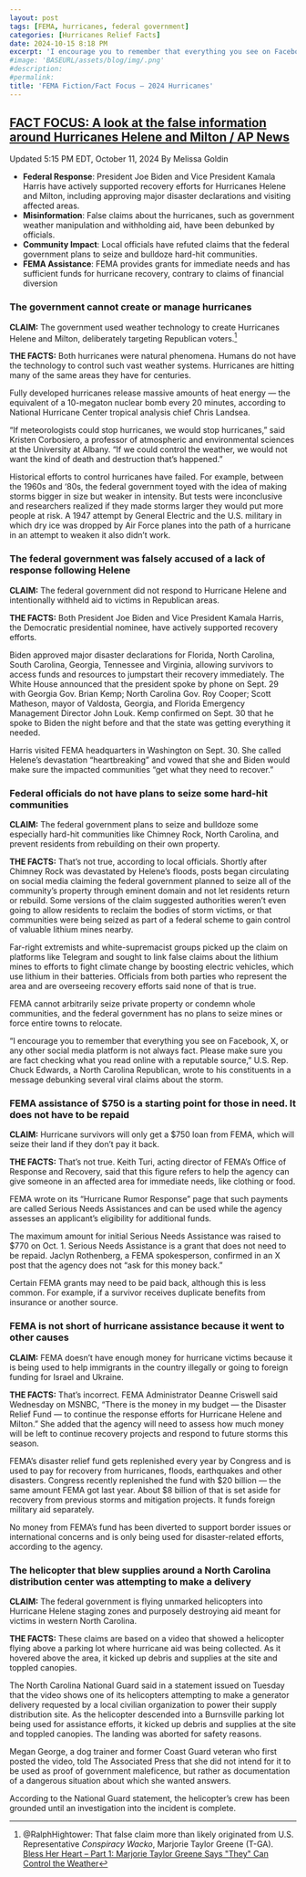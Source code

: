 ```yaml
---
layout: post
tags: [FEMA, hurricanes, federal government]
categories: [Hurricanes Relief Facts]
date: 2024-10-15 8:18 PM
excerpt: 'I encourage you to remember that everything you see on Facebook, X, or any other social media platform is not always fact. Please make sure you are fact checking what you read online with a reputable source,” U.S. Rep. Chuck Edwards (T-NC)'
#image: 'BASEURL/assets/blog/img/.png'
#description:
#permalink:
title: 'FEMA Fiction/Fact Focus – 2024 Hurricanes'
---
```



## [FACT FOCUS: A look at the false information around Hurricanes Helene and Milton / AP News](https://apnews.com/article/election-hurricanes-false-info-helene-milton-a4c2df2463b69c1f2e3eb6846e3b37ae)

Updated 5:15 PM EDT, October 11, 2024
By Melissa Goldin

- **Federal Response**: President Joe Biden and Vice President Kamala Harris have actively supported recovery efforts for Hurricanes Helene and Milton, including approving major disaster declarations and visiting affected areas.
- **Misinformation**: False claims about the hurricanes, such as government weather manipulation and withholding aid, have been debunked by officials.
- **Community Impact**: Local officials have refuted claims that the federal government plans to seize and bulldoze hard-hit communities.
- **FEMA Assistance**: FEMA provides grants for immediate needs and has sufficient funds for hurricane recovery, contrary to claims of financial diversion

### The government cannot create or manage hurricanes

**CLAIM:** The government used weather technology to create Hurricanes Helene and Milton, deliberately targeting Republican voters.[^11]

[^11]: @RalphHightower: That false claim more than likely originated from U.S. Representative *Conspiracy Wacko*, Marjorie Taylor Greene (T-GA). <br />[Bless Her Heart – Part 1: Marjorie Taylor Greene Says "They" Can Control the Weather](https://ralphhightower.github.io/blog/marjorie%20taylor%20greene/2024/10/09/MTG1BlessHeartMarjorieTaylorGreeneHurricanes.html)


**THE FACTS:** Both hurricanes were natural phenomena. Humans do not have the technology to control such vast weather systems. Hurricanes are hitting many of the same areas they have for centuries.

Fully developed hurricanes release massive amounts of heat energy — the equivalent of a 10-megaton nuclear bomb every 20 minutes, according to National Hurricane Center tropical analysis chief Chris Landsea.


“If meteorologists could stop hurricanes, we would stop hurricanes,” said Kristen Corbosiero, a professor of atmospheric and environmental sciences at the University at Albany. “If we could control the weather, we would not want the kind of death and destruction that’s happened.”

Historical efforts to control hurricanes have failed. For example, between the 1960s and ‘80s, the federal government toyed with the idea of making storms bigger in size but weaker in intensity. But tests were inconclusive and researchers realized if they made storms larger they would put more people at risk. A 1947 attempt by General Electric and the U.S. military in which dry ice was dropped by Air Force planes into the path of a hurricane in an attempt to weaken it also didn’t work.


### The federal government was falsely accused of a lack of response following Helene

**CLAIM:** The federal government did not respond to Hurricane Helene and intentionally withheld aid to victims in Republican areas.

**THE FACTS:** Both President Joe Biden and Vice President Kamala Harris, the Democratic presidential nominee, have actively supported recovery efforts.

Biden approved major disaster declarations for Florida, North Carolina, South Carolina, Georgia, Tennessee and Virginia, allowing survivors to access funds and resources to jumpstart their recovery immediately. The White House announced that the president spoke by phone on Sept. 29 with Georgia Gov. Brian Kemp; North Carolina Gov. Roy Cooper; Scott Matheson, mayor of Valdosta, Georgia, and Florida Emergency Management Director John Louk. Kemp confirmed on Sept. 30 that he spoke to Biden the night before and that the state was getting everything it needed.

Harris visited FEMA headquarters in Washington on Sept. 30. She called Helene’s devastation “heartbreaking” and vowed that she and Biden would make sure the impacted communities “get what they need to recover.”

### Federal officials do not have plans to seize some hard-hit communities

**CLAIM:** The federal government plans to seize and bulldoze some especially hard-hit communities like Chimney Rock, North Carolina, and prevent residents from rebuilding on their own property.

**THE FACTS:** That’s not true, according to local officials. Shortly after Chimney Rock was devastated by Helene’s floods, posts began circulating on social media claiming the federal government planned to seize all of the community’s property through eminent domain and not let residents return or rebuild. Some versions of the claim suggested authorities weren’t even going to allow residents to reclaim the bodies of storm victims, or that communities were being seized as part of a federal scheme to gain control of valuable lithium mines nearby.

Far-right extremists and white-supremacist groups picked up the claim on platforms like Telegram and sought to link false claims about the lithium mines to efforts to fight climate change by boosting electric vehicles, which use lithium in their batteries. Officials from both parties who represent the area and are overseeing recovery efforts said none of that is true.

FEMA cannot arbitrarily seize private property or condemn whole communities, and the federal government has no plans to seize mines or force entire towns to relocate.

“I encourage you to remember that everything you see on Facebook, X, or any other social media platform is not always fact. Please make sure you are fact checking what you read online with a reputable source,” U.S. Rep. Chuck Edwards, a North Carolina Republican, wrote to his constituents in a message debunking several viral claims about the storm.

### FEMA assistance of \$750 is a starting point for those in need. It does not have to be repaid

**CLAIM:** Hurricane survivors will only get a \$750 loan from FEMA, which will seize their land if they don’t pay it back.

**THE FACTS:** That’s not true. Keith Turi, acting director of FEMA’s Office of Response and Recovery, said that this figure refers to help the agency can give someone in an affected area for immediate needs, like clothing or food.

FEMA wrote on its “Hurricane Rumor Response” page that such payments are called Serious Needs Assistances and can be used while the agency assesses an applicant’s eligibility for additional funds.

The maximum amount for initial Serious Needs Assistance was raised to \$770 on Oct. 1. Serious Needs Assistance is a grant that does not need to be repaid. Jaclyn Rothenberg, a FEMA spokesperson, confirmed in an X post that the agency does not “ask for this money back.”

Certain FEMA grants may need to be paid back, although this is less common. For example, if a survivor receives duplicate benefits from insurance or another source.

### FEMA is not short of hurricane assistance because it went to other causes

**CLAIM:** FEMA doesn’t have enough money for hurricane victims because it is being used to help immigrants in the country illegally or going to foreign funding for Israel and Ukraine.

**THE FACTS:** That’s incorrect. FEMA Administrator Deanne Criswell said Wednesday on MSNBC, “There is the money in my budget — the Disaster Relief Fund — to continue the response efforts for Hurricane Helene and Milton.” She added that the agency will need to assess how much money will be left to continue recovery projects and respond to future storms this season.

FEMA’s disaster relief fund gets replenished every year by Congress and is used to pay for recovery from hurricanes, floods, earthquakes and other disasters. Congress recently replenished the fund with \$20 billion — the same amount FEMA got last year. About \$8 billion of that is set aside for recovery from previous storms and mitigation projects. It funds foreign military aid separately.

No money from FEMA’s fund has been diverted to support border issues or international concerns and is only being used for disaster-related efforts, according to the agency.

### The helicopter that blew supplies around a North Carolina distribution center was attempting to make a delivery

**CLAIM:** The federal government is flying unmarked helicopters into Hurricane Helene staging zones and purposely destroying aid meant for victims in western North Carolina.

**THE FACTS:** These claims are based on a video that showed a helicopter flying above a parking lot where hurricane aid was being collected. As it hovered above the area, it kicked up debris and supplies at the site and toppled canopies.

The North Carolina National Guard said in a statement issued on Tuesday that the video shows one of its helicopters attempting to make a generator delivery requested by a local civilian organization to power their supply distribution site. As the helicopter descended into a Burnsville parking lot being used for assistance efforts, it kicked up debris and supplies at the site and toppled canopies. The landing was aborted for safety reasons.

Megan George, a dog trainer and former Coast Guard veteran who first posted the video, told The Associated Press that she did not intend for it to be used as proof of government maleficence, but rather as documentation of a dangerous situation about which she wanted answers.

According to the National Guard statement, the helicopter’s crew has been grounded until an investigation into the incident is complete.
